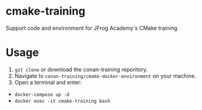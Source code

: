 # cmake-training
Support code and environment for JFrog Academy's CMake training

# Usage
1. `git clone` or download the conan-training reporitory.
2. Navigate to `conan-training/cmake-docker-environment` on your machine.
3. Open a terminal and enter:
-   `docker-compose up -d`
-   `docker exec -it cmake-training bash`
